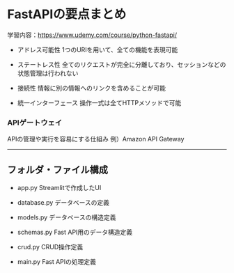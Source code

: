 
# FastAPIの要点まとめ

学習内容：https://www.udemy.com/course/python-fastapi/<br>

- アドレス可能性
1つのURIを用いて、全ての機能を表現可能<br>

- ステートレス性
全てのリクエストが完全に分離しており、セッションなどの状態管理は行われない<br>

- 接続性
情報に別の情報へのリンクを含めることが可能<br>

- 統一インターフェース
操作一式は全てHTTPメソッドで可能<br>

### APIゲートウェイ
APIの管理や実行を容易にする仕組み
例）Amazon API Gateway

<hr>

## フォルダ・ファイル構成
- app.py
Streamlitで作成したUI<br>

- database.py
データベースの定義<br>

- models.py
データベースの構造定義<br>

- schemas.py
Fast API用のデータ構造定義<br>

- crud.py
CRUD操作定義<br>

- main.py
Fast APIの処理定義<br>
